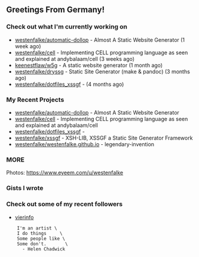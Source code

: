 ## Greetings From Germany!

### Check out what I'm currently working on

- [westenfalke/automatic-dollop](https://github.com/westenfalke/automatic-dollop) - Almost A Static Website Generator (1 week ago)
- [westenfalke/cell](https://github.com/westenfalke/cell) - Implementing CELL programming language as seen and explained at andybalaam/cell (3 weeks ago)
- [keenestflaw/w5g](https://github.com/keenestflaw/w5g) - A static website generator (1 month ago)
- [westenfalke/dryssg](https://github.com/westenfalke/dryssg) - Static Site Generator (make &amp; pandoc) (3 months ago)
- [westenfalke/dotfiles_xssgf](https://github.com/westenfalke/dotfiles_xssgf) -  (4 months ago)

### My Recent Projects

- [westenfalke/automatic-dollop](https://github.com/westenfalke/automatic-dollop) - Almost A Static Website Generator
- [westenfalke/cell](https://github.com/westenfalke/cell) - Implementing CELL programming language as seen and explained at andybalaam/cell
- [westenfalke/dotfiles_xssgf](https://github.com/westenfalke/dotfiles_xssgf) - 
- [westenfalke/xssgf](https://github.com/westenfalke/xssgf) - XSH-LIB, XSSGF a Static Site Generator Framework
- [westenfalke/westenfalke.github.io](https://github.com/westenfalke/westenfalke.github.io) - legendary-invention

### MORE 
Photos: https://www.eyeem.com/u/westenfalke

### Gists I wrote


### Check out some of my recent followers

- [vierinfo](https://github.com/vierinfo)

```vim 
    I'm an artist \
    I do things     \
    Some people like \
    Some don't.       \
      - Helen Chadwick
```
